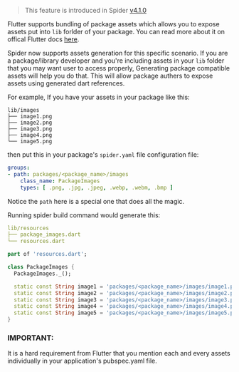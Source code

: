 > This feature is introduced in Spider [v4.1.0](/spider/changelog/#410)

Flutter supports bundling of package assets which allows you to expose assets put into `lib` forlder of your package.
You can read more about it on offical Flutter docs [here](https://docs.flutter.dev/development/ui/assets-and-images#bundling-of-package-assets).

Spider now supports assets generation for this specific scenario. If you are a package/library developer and you're
including assets in your `lib` folder that you may want user to access properly, Generating package compatible assets will help you do that.
This will allow package authers to expose assets using generated dart references.

For example, If you have your assets in your package like this:

```
lib/images
├── image1.png
├── image2.png
├── image3.png
├── image4.png
└── image5.png
```

then put this in your package's `spider.yaml` file configuration file:

```yaml
groups:
- path: packages/<package_name>/images
    class_name: PackageImages
    types: [ .png, .jpg, .jpeg, .webp, .webm, .bmp ]
```
Notice the `path` here is a special one that does all the magic.

Running spider build command would generate this:

```yaml
lib/resources
├── package_images.dart
└── resources.dart
```

```dart
part of 'resources.dart';

class PackageImages {
  PackageImages._();

  static const String image1 = 'packages/<package_name>/images/image1.png';
  static const String image2 = 'packages/<package_name>/images/image2.png';
  static const String image3 = 'packages/<package_name>/images/image3.png';
  static const String image4 = 'packages/<package_name>/images/image4.png';
  static const String image5 = 'packages/<package_name>/images/image5.png';
}
```

### IMPORTANT:

It is a hard requirement from Flutter that you mention each and every assets individually in your application's pubspec.yaml file.